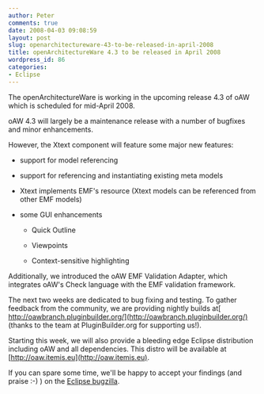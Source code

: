 ```yaml
---
author: Peter
comments: true
date: 2008-04-03 09:08:59
layout: post
slug: openarchitectureware-43-to-be-released-in-april-2008
title: openArchitectureWare 4.3 to be released in April 2008
wordpress_id: 86
categories:
- Eclipse
---
```


The openArchitectureWare is working in the upcoming release 4.3 of oAW which is scheduled for mid-April 2008.

oAW 4.3 will largely be a maintenance release with a number of bugfixes and minor enhancements.

However, the Xtext component will feature some major new features:



	
  * support for model referencing

	
  * support for referencing and instantiating existing meta models

	
  * Xtext implements EMF's resource (Xtext models can be referenced from other EMF models)

	
  * some GUI enhancements

	
    * Quick Outline

	
    * Viewpoints

	
    * Context-sensitive highlighting





Additionally, we introduced the oAW EMF Validation Adapter, which integrates oAW's Check language with the EMF validation framework.

The next two weeks are dedicated to bug fixing and testing. To gather feedback from the community, we are providing nightly builds at[ http://oawbranch.pluginbuilder.org/](http://oawbranch.pluginbuilder.org/) (thanks to the team at PluginBuilder.org for supporting us!).

Starting this week, we will also provide a bleeding edge Eclipse distribution including oAW and all dependencies. This distro will be available at [http://oaw.itemis.eu](http://oaw.itemis.eu).

If you can spare some time, we'll be happy to accept your findings (and praise :-) ) on the [Eclipse bugzilla](https://bugs.eclipse.org/bugs/).
